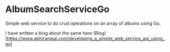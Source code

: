 # AlbumSearchServiceGo

Simple web service to do crud operations on an array of albums using Go.

I have written a blog about the same here (Blog)[https://www.abhirampai.com/developing_a_simple_web_service_api_using_go]

